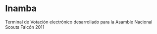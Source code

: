 Inamba
======

Terminal de Votación electrónico desarrollado para la Asamble Nacional Scouts Falcón 2011